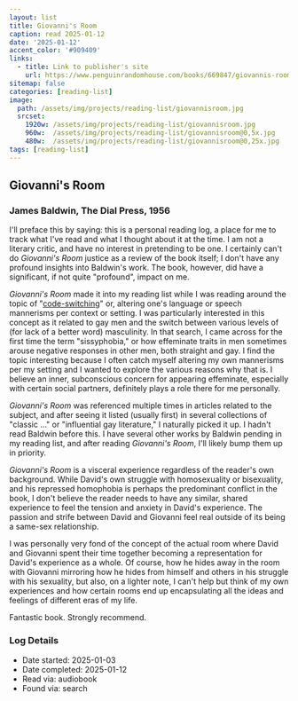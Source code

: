 ```yaml
---
layout: list
title: Giovanni's Room
caption: read 2025-01-12
date: '2025-01-12'
accent_color: '#909409'
links:
  - title: Link to publisher's site
    url: https://www.penguinrandomhouse.com/books/669847/giovannis-room-by-james-baldwin-introduction-by-colm-toibin/ 
sitemap: false
categories: [reading-list]
image: 
  path: /assets/img/projects/reading-list/giovannisroom.jpg
  srcset: 
    1920w: /assets/img/projects/reading-list/giovannisroom.jpg
    960w:  /assets/img/projects/reading-list/giovannisroom@0,5x.jpg
    480w:  /assets/img/projects/reading-list/giovannisroom@0,25x.jpg
tags: [reading-list]
---
```


## Giovanni's Room

### James Baldwin, The Dial Press, 1956

I'll preface this by saying: this is a personal reading log, a place for me to track what I've read and what I thought about it at the time. I am not a literary critic, and have no interest in pretending to be one. I certainly can't do _Giovanni's Room_ justice as a review of the book itself; I don't have any profound insights into Baldwin's work. The book, however, did have a significant, if not quite "profound", impact on me.

_Giovanni's Room_ made it into my reading list while I was reading around the topic of "[code-switching](https://en.wikipedia.org/wiki/Code-switching)" or, altering one's language or speech mannerisms per context or setting. I was particularly interested in this concept as it related to gay men and the switch between various levels of (for lack of a better word) masculinity. In that search, I came across for the first time the term "sissyphobia," or how effeminate traits in men sometimes arouse negative responses in other men, both straight and gay. I find the topic interesting because I often catch myself altering my own mannerisms per my setting and I wanted to explore the various reasons why that is. I believe an inner, subconscious concern for appearing effeminate, especially with certain social partners, definitely plays a role there for me personally.

_Giovanni's Room_ was referenced multiple times in articles related to the subject, and after seeing it listed (usually first) in several collections of "classic ..." or "influential gay literature," I naturally picked it up. I hadn't read Baldwin before this. I have several other works by Baldwin pending in my reading list, and after reading _Giovanni's Room_, I'll likely bump them up in priority.

_Giovanni's Room_ is a visceral experience regardless of the reader's own background. While David's own struggle with homosexuality or bisexuality, and his repressed homophobia is perhaps the predominant conflict in the book, I don't believe the reader needs to have any similar, shared experience to feel the tension and anxiety in David's experience. The passion and strife between David and Giovanni feel real outside of its being a same-sex relationship.

I was personally very fond of the concept of the actual room where David and Giovanni spent their time together becoming a representation for David's experience as a whole. Of course, how he hides away in the room with Giovanni mirroring how he hides from himself and others in his struggle with his sexuality, but also, on a lighter note, I can't help but think of my own experiences and how certain rooms end up encapsulating all the ideas and feelings of different eras of my life.

Fantastic book. Strongly recommend.

### Log Details

- Date started: 2025-01-03
- Date completed: 2025-01-12
- Read via: audiobook
- Found via: search
